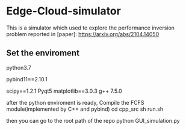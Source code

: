 # Edge-Cloud-simulator
This is a simulator which used to explore the performance inversion problem reported in [paper]: https://arxiv.org/abs/2104.14050  

Set the enviroment
--------
python3.7  

pybind11==2.10.1  

scipy==1.2.1
Pyqt5
matplotlib==3.0.3
g++ 7.5.0

after the python enviroment is ready, Compile the FCFS module(implemented by C++ and pybind)
cd cpp_src
sh run.sh

then you can go to the root path of the repo
python GUI_simulation.py
